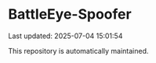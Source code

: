# BattleEye-Spoofer

Last updated: 2025-07-04 15:01:54

This repository is automatically maintained.
